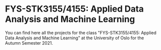 # FYS-STK3155/4155: Applied Data Analysis and Machine Learning

You can find here all the projects for the class "FYS-STK3155/4155: Applied Data Analysis and Machine Learning" at the University of Oslo for the Autumn Semester 2021.

